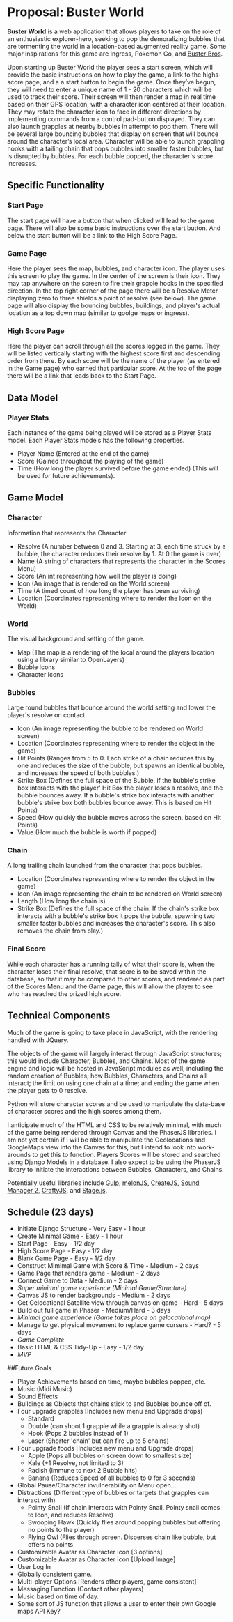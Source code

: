 # Proposal: Buster World

**Buster World** is a web application that allows players to take on the role of an enthusiastic explorer-hero, seeking to pop the demoralizing bubbles that are tormenting the world in a location-based augmented reality game. Some major inspirations for this game are Ingress, Pokemon Go, and [Buster Bros](https://www.youtube.com/watch?v=ulfIohdFv08).

Upon starting up Buster World the player sees a start screen, which will provide the basic instructions on how to play the game, a link to the highs-score page, and a a start button to begin the game. Once they’ve begun, they will need to enter a unique name of 1 - 20 characters which will be used to track their score. Their screen will then render a map in real time based on their GPS location, with a character icon centered at their location.  They may rotate the character icon to face in different directions by implementing commands from a control pad-button displayed. They can also launch grapples at nearby bubbles in attempt to pop them. There will be several large bouncing bubbles that display on screen that will bounce around the character’s local area. Character will be able to launch grappling hooks with a tailing chain that pops bubbles into smaller faster bubbles, but is disrupted by bubbles. For each bubble popped, the character's score increases.

## Specific Functionality

### Start Page
The start page will have a button that when clicked will lead to the game page. There will also be some basic instructions over the start button. And below the start button will be a link to the High Score Page.

### Game Page
Here the player sees the map, bubbles, and character icon. The player uses this screen to play the game. In the center of the screen is their icon. They may tap anywhere on the screen to fire their grapple hooks in the specified direction. In the top right corner of the page there will be a Resolve Meter  displaying zero to three shields a point of resolve (see below). The game page will also display the bouncing bubbles, buildings, and player's actual location as a top down map (similar to goolge maps or ingress).

### High Score Page
Here the player can scroll through all the scores logged in the game. They will be listed vertically starting with the highest score first and descending order from there. By each score will be the name of the  player (as entered in the Game page) who earned that particular score. At the top of the page there will be a link that leads back to the Start Page.

## Data Model

### Player Stats
Each instance of the game being played will be stored as a Player Stats model.
Each Player Stats models has the following properties.
* Player Name (Entered at the end of the game)
* Score (Gained throughout the playing of the game)
* Time (How long the player survived before the game ended) (This will be used for future achievements).

## Game Model

### Character
Information that represents the Character
* Resolve (A number between 0 and 3. Starting at 3, each time struck by a bubble, the character reduces their resolve by 1. At 0 the game is over)
* Name (A string of characters that represents the character in the Scores Menu)
* Score (An int representing how well the player is doing)
* Icon (An image that is rendered on the World screen)
* Time (A timed count of how long the player has been surviving)
* Location (Coordinates representing where to render the Icon on the World)

### World
The visual background and setting of the game.
* Map (The map is a rendering of the local around the players location using a library similar to OpenLayers)
* Bubble Icons
* Character Icons

### Bubbles
Large round bubbles that bounce around the world setting and lower the player's resolve on contact.
* Icon (An image representing the bubble to be rendered on World screen)
* Location (Coordinates representing where to render the object in the game)
* Hit Points (Ranges from 5 to 0. Each strike of a chain reduces this by one and reduces the size of the bubble, but spawns an identical bubble, and increases the speed of both bubbles.)
* Strike Box (Defines the full space of the Bubble, if the bubble's strike box interacts with the player' Hit Box the player loses a resolve, and the bubble bounces away. If a bubble's strike box interacts with another bubble's strike box both bubbles bounce away. This is based on Hit Points)
* Speed (How quickly the bubble moves across the screen, based on Hit Points)
* Value (How much the bubble is worth if popped)

### Chain
A long trailing chain launched from the character that pops bubbles.
* Location (Coordinates representing where to render the object in the game)
* Icon (An image representing the chain to be rendered on World screen)
* Length (How long the chain is)
* Strike Box (Defines the full space of the chain. If the chain's strike box interacts with a bubble's strike box it pops the bubble, spawning two smaller faster bubbles and increases the character's score. This also removes the chain from play.)

### Final Score
While each character has a running tally of what their score is, when the character loses their final resolve, that score is to be saved within the database, so that it may be compared to other scores, and rendered as part of the Scores Menu and the Game page, this will allow the player to see who has reached the prized high score.

## Technical Components
Much of the game is going to take place in JavaScript, with the rendering handled with JQuery.

The objects of the game will largely interact through JavaScript structures; this would include Character, Bubbles, and Chains. Most of the game engine and logic will be hosted in JavaScript modules as well, including the random creation of Bubbles; how Bubbles, Characters, and Chains all interact; the limit on using one chain at a time; and ending the game when the player gets to 0 resolve.

Python will store character scores and be used to manipulate the data-base of character scores and the high scores among them.

I anticipate much of the HTML and CSS to be relatively minimal, with much of the game being rendered through Canvas and the PhaserJS libraries. I am not yet certain if I will be able to manipulate the Geolocations and GoogleMaps view into the Canvas for this, but I intend to look into work-arounds to get this to function.
Players Scores will be stored and searched using Django Models in a database.
I also expect to be using the PhaserJS library to initiate the interactions between Bubbles, Characters, and Chains.

Potentially useful libraries include [Gulp](http://gulpjs.com/), [melonJS](http://melonjs.org/), [CreateJS](http://createjs.com/), [Sound Manager 2](http://www.schillmania.com/projects/soundmanager2/), [CraftyJS](http://craftyjs.com/), and [Stage.js](http://piqnt.com/stage.js/).

## Schedule (23 days)
* Initiate Django Structure - Very Easy - 1 hour
* Create Minimal Game - Easy - 1 hour
* Start Page - Easy - 1/2 day
* High Score Page - Easy - 1/2 day
* Blank Game Page - Easy - 1/2 day
* Construct Mimimal Game with Score & Time - Medium - 2 days
* Game Page that renders game - Medium - 2 days
* Connect Game to Data - Medium - 2 days
* *Super minimal game experience (Minimal Game/Structure)*
* Canvas JS to render backgrounds - Medium - 2 days
* Get Gelocational Satellite view through canvas on game - Hard - 5 days
* Build out full game in Phaser - Medium/Hard - 3 days
* *Minimal game experience (Game takes place on gelocational map)*
* Manage to get physical movement to replace game cursers - Hard? - 5 days
* *Game Complete*
* Basic HTML & CSS Tidy-Up - Easy - 1/2 day
* *MVP*

##Future Goals
* Player Achievements based on time, maybe bubbles popped, etc.
* Music (Midi Music)
* Sound Effects
* Buildings as Objects that chains stick to and Bubbles bounce off of.
* Four upgrade grapples [Includes new menu and Upgrade drops]
  * Standard
  * Double (can shoot 1 grapple while a grapple is already shot)
  * Hook (Pops 2 bubbles instead of 1)
  * Laser (Shorter 'chain' but can fire up to 5 chains)
* Four upgrade foods [Includes new menu and Upgrade drops]
  * Apple (Pops all bubbles on screen down to smallest size)
  * Kale (+1 Resolve, not limited to 3)
  * Radish (Immune to next 2 Bubble hits)
  * Banana (Reduces Speed of all bubbles to 0 for 3 seconds)
* Global Pause/Character invulnerability on Menu open...
* Distractions (Different type of bubbles or targets that grapples can interact with)
  * Pointy Snail (If chain interacts with Pointy Snail, Pointy snail comes to Icon, and reduces Resolve)
  * Swooping Hawk (Quickly flies around popping bubbles but offering no points to the player)
  * Flying Owl (Flies through screen. Disperses chain like bubble, but offers no points
* Customizable Avatar as Character Icon [3 options]
* Customizable Avatar as Character Icon [Upload Image]
* User Log In
* Globally consistent game.
* Multi-player Options [Renders other players, game consistent]
* Messaging Function (Contact other players)
* Music based on time of day.
* Some sort of JS function that allows a user to enter their own Google maps API Key?
